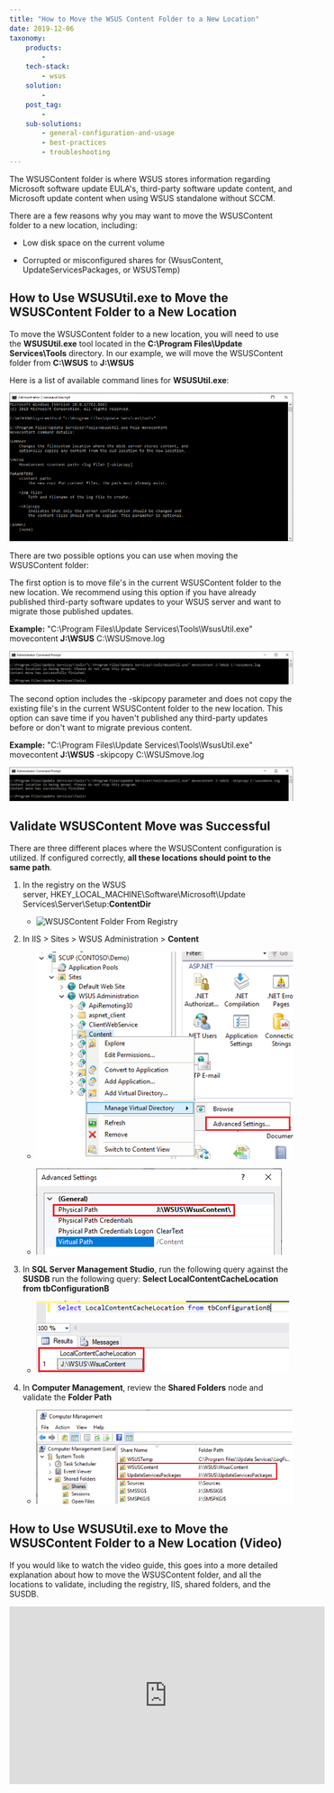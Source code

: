 ```yaml
---
title: "How to Move the WSUS Content Folder to a New Location"
date: 2019-12-06
taxonomy:
    products:
        - 
    tech-stack:
        - wsus
    solution:
        - 
    post_tag:
        - 
    sub-solutions:
        - general-configuration-and-usage
        - best-practices
        - troubleshooting
---
```


The WSUSContent folder is where WSUS stores information regarding Microsoft software update EULA's, third-party software update content, and Microsoft update content when using WSUS standalone without SCCM.

There are a few reasons why you may want to move the WSUSContent folder to a new location, including:

- Low disk space on the current volume

- Corrupted or misconfigured shares for (WsusContent, UpdateServicesPackages, or WSUSTemp)

## How to Use WSUSUtil.exe to Move the WSUSContent Folder to a New Location

To move the WSUSContent folder to a new location, you will need to use the **WSUSUtil.exe** tool located in the **C:\\Program Files\\Update Services\\Tools** directory. In our example, we will move the WSUSContent folder from **C:\\WSUS** to **J:\\WSUS**

Here is a list of available command lines for **WSUSUtil.exe**:

![](../../_images/WSUSUtil-Example-Commands.png)

There are two possible options you can use when moving the WSUSContent folder:

The first option is to move file's in the current WSUSContent folder to the new location. We recommend using this option if you have already published third-party software updates to your WSUS server and want to migrate those published updates.

**Example:** "C:\\Program Files\\Update Services\\Tools\\WsusUtil.exe" movecontent **J:\\WSUS** C:\\WSUSmove.log

![](../../_images/WSUSUtil-movecontent-with-contentincluded-commandline.png)

The second option includes the -skipcopy parameter and does not copy the existing file's in the current WSUSContent folder to the new location. This option can save time if you haven't published any third-party updates before or don't want to migrate previous content.

**Example:** "C:\\Program Files\\Update Services\\Tools\\WsusUtil.exe" movecontent **J:\\WSUS** -skipcopy C:\\WSUSmove.log

![](../../_images/WSUSUtil-movecontent-with-content-commandline.png)

## Validate WSUSContent Move was Successful

There are three different places where the WSUSContent configuration is utilized. If configured correctly, **all these locations should point to the same path**.

1. In the registry on the WSUS server, HKEY\_LOCAL\_MACHINE\\Software\\Microsoft\\Update Services\\Server\\Setup:**ContentDir**
    - ![WSUSContent Folder From Registry](images/WSUSContent-Folder-From-Registry.png)
        

3. In IIS > Sites > WSUS Administration > **Content**
    - ![](../../_images/WSUS-Content-IIS-Folder.png)
        
    
    - ![](../../_images/IIS-WSUSContent-Location-Path.png)
        

5. In **SQL Server Management Studio**, run the following query against the **SUSDB** run the following query: **Select LocalContentCacheLocation from tbConfigurationB**
    - ![](../../_images/WSUS-Content-SUSDB.png)
        

7. In **Computer Management**, review the **Shared Folders** node and validate the **Folder Path**
    - ![](../../_images/WSUS-Shared-Folder-Paths.png)
        

## How to Use WSUSUtil.exe to Move the WSUSContent Folder to a New Location (Video)

If you would like to watch the video guide, this goes into a more detailed explanation about how to move the WSUSContent folder, and all the locations to validate, including the registry, IIS, shared folders, and the SUSDB.

<iframe src="https://www.youtube.com/embed/VGghMPxJl6A" width="560" height="315" frameborder="0" allowfullscreen="allowfullscreen" data-cookieconsent="ignore"></iframe>
